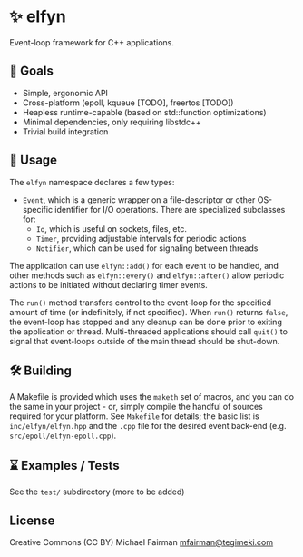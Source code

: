 # ✨ elfyn
Event-loop framework for C++ applications.

## 🎯 Goals
* Simple, ergonomic API
* Cross-platform (epoll, kqueue [TODO], freertos [TODO])
* Heapless runtime-capable (based on std::function optimizations)
* Minimal dependencies, only requiring libstdc++
* Trivial build integration

## 🧝 Usage
The `elfyn` namespace declares a few types:

* `Event`, which is a generic wrapper on a file-descriptor or
other OS-specific identifier for I/O operations.  There are
specialized subclasses for:
  * `Io`, which is useful on sockets, files, etc.
  * `Timer`, providing adjustable intervals for periodic actions
  * `Notifier`, which can be used for signaling between threads

The application can use `elfyn::add()` for each event to be
handled, and other methods such as `elfyn::every()` and `elfyn::after()`
allow periodic actions to be initiated without declaring timer
events.

The `run()` method transfers control to the event-loop for the
specified amount of time (or indefinitely, if not specified).
When `run()` returns `false`, the event-loop has stopped and
any cleanup can be done prior to exiting the application or
thread.  Multi-threaded applications should call `quit()` to
signal that event-loops outside of the main thread should
be shut-down.

## 🛠️  Building
A Makefile is provided which uses the `maketh` set of macros, and
you can do the same in your project - or, simply compile the handful
of sources required for your platform.  See `Makefile` for details;
the basic list is `inc/elfyn/elfyn.hpp` and the `.cpp` file for the
desired event back-end (e.g. `src/epoll/elfyn-epoll.cpp`).

## ⌛️ Examples / Tests
See the `test/` subdirectory (more to be added)

## License
Creative Commons (CC BY) Michael Fairman <mfairman@tegimeki.com>
